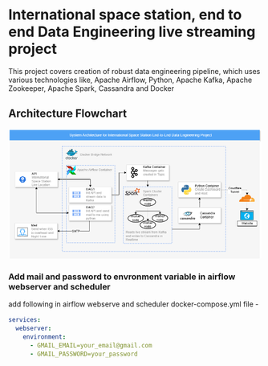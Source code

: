 # International space station, end to end Data Engineering live streaming project

This project covers creation of robust data engineering pipeline, which uses various technologies like, Apache Airflow, Python, Apache Kafka, Apache Zookeeper, Apache Spark, Cassandra and Docker

## Architecture Flowchart

![FLowchart](ISS_system_Architecture.png)



### Add mail and password to envronment variable in airflow webserver and scheduler

<!-- this was a temprory solution, so added diretly to docker-compose file of airflow scheduler and webserver-->
<!-- docker exec -it airflow-scheduler-1 bash
docker exec -it airflow-webserver-1 bash
```bash

export GMAIL_EMAIL=your_email@gmail.com
export GMAIL_PASSWORD=your_password

env
```
 -->

add following in airflow webserve and scheduler docker-compose.yml file - 
```yml
services:
  webserver:
    environment:
      - GMAIL_EMAIL=your_email@gmail.com
      - GMAIL_PASSWORD=your_password
```

